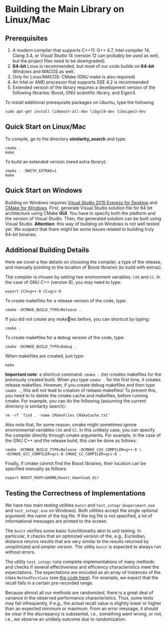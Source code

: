 # Building the Main Library on Linux/Mac

## Prerequisites

1. A modern compiler that supports C++11: G++ 4.7, Intel compiler 14, Clang 3.4, or Visual Studio 14 (version 12 can probably be used as well, but the project files need to be downgraded).
2. **64-bit** Linux is recommended, but most of our code builds on **64-bit** Windows and MACOS as well. 
3. Only for Linux/MACOS: CMake (GNU make is also required) 
4. An Intel or AMD processor that supports SSE 4.2 is recommended
5. Extended version of the library requires a development version of the following libraries: Boost, GNU scientific library, and Eigen3.

To install additional prerequisite packages on Ubuntu, type the following

```
sudo apt-get install libboost-all-dev libgsl0-dev libeigen3-dev
```

## Quick Start on Linux/Mac

To compile, go to the directory **similarity_search** and type:  
```
cmake .
make  
```
To build an extended version (need extra library):
```
cmake . -DWITH_EXTRAS=1
make  
```

## Quick Start on Windows

Building on Windows requires [Visual Studio 2015 Express for Desktop](https://www.visualstudio.com/en-us/downloads/download-visual-studio-vs.aspx) and [CMake for Windows](https://cmake.org/download/). First, generate Visual Studio solution file for 64 bit architecture using CMake **GUI**. You have to specify both the platform and the version of Visual Studio. Then, the generated solution can be built using Visual Studio. **Attention**: this way of building on Windows is not well tested yet. We suspect that there might be some issues related to building truly 64-bit binaries.

## Additional Building Details

Here we cover a few details on choosing the compiler,
a type of the release, and manually pointing to the location
of Boost libraries (to build with extras).

The compiler is chosen by setting two environment variables: ``CXX`` and ``CC``. In the case of GNU
C++ (version 8), you may need to type:
```
export CCX=g++-8 CC=gcc-8
```

To create makefiles for a release version of the code, type:
```
cmake -DCMAKE_BUILD_TYPE=Release .
```

If you did not create any makeles before, you can shortcut by typing:
```
cmake .
```

To create makefiles for a debug version of the code, type:
```
cmake -DCMAKE_BUILD_TYPE=Debug .
```

When makefiles are created, just type:

```make```

**Important note**: a shortcut command:
``cmake .``
(re)-creates makefiles for the previously created build. When you type ``cmake .``
for the first time, it creates release makefiles. However, if you create debug 
makefiles and then type ``cmake .``, this will not lead to creation of release makefiles!
To prevent this, you need to to delete the cmake cache and makefiles, before
running cmake. For example, you can do the following (assuming the
current directory is similarity search):

```
rm -rf `find . -name CMakeFiles CMakeCache.txt`
```

Also note that, for some reason, cmake might sometimes ignore environmental
variables ``CXX`` and ``CC``. In this unlikely case, you can specify the compiler directly
through cmake arguments. For example, in the case of the GNU C++ and the
release build, this can be done as follows:

```
cmake -DCMAKE_BUILD_TYPE=Release -DCMAKE_CXX_COMPILER=g++-8 \
-DCMAKE_GCC_COMPILER=gcc-8 CMAKE_CC_COMPILER=gcc-8 .
```

Finally, if cmake cannot find the Boost libraries, their location can be specified
manually as follows:

```
export BOOST_ROOT=$HOME/boost_download_dir
```

## Testing the Correctness of Implementations

We have two main testing utilities ``bunit`` and ``test_integr`` (``experiment.exe`` and
``test_integr.exe`` on Windows).
Both utilities accept the single optional argument: the name of the log file.
If the log file is not specified, a lot of informational messages are printed to the screen.

The ``bunit`` verifies some basic functitionality akin to unit testing.
In particular, it checks that an optimized version of the, e.g., Eucledian, distance
returns results that are very similar to the results returned by unoptimized and simpler version.
The utility ``bunit`` is expected to always run without errors.

The utility ``test_integr`` runs complete implementations of many methods
and checks if several effectiveness and efficiency characteristics
meet the expectations.
The expectations are encoded as an array of instances of the class ``MethodTestCase``
(see [the code here](/similarity_search/test/test_integr.cc#L65)).
For example, we expect that the recall falls in a certain pre-recorded range.

Because almost all our methods are randomized, there is a great deal of variance
in the observed performance characteristics. Thus, some tests
may fail infrequently, if e.g., the actual recall value is slightly lower or higher 
than an expected minimum  or maximum.
From an error message, it should be clear if the discrepancy is substantial, i.e.,
something went wrong, or not, i.e., we observe an unlikely outcome due to randomization.




